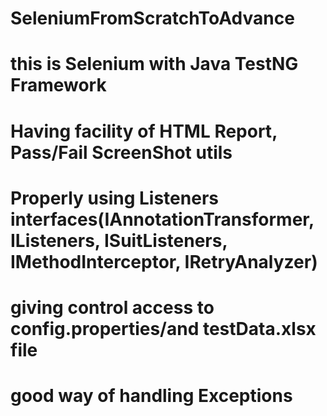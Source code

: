 # SeleniumFromScratchToAdvance

# this is Selenium with Java TestNG Framework
# Having facility of HTML Report, Pass/Fail ScreenShot utils
# Properly using Listeners interfaces(IAnnotationTransformer, IListeners, ISuitListeners, IMethodInterceptor, IRetryAnalyzer)
# giving control access to config.properties/and testData.xlsx file
# good way of handling Exceptions

